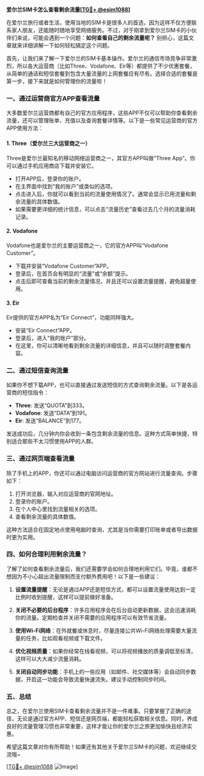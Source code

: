 **爱尔兰SIM卡怎么查看剩余流量[[TG💪+ @esim1088](https://t.me/s/esim1088)]**

在爱尔兰旅行或者生活，使用当地的SIM卡是很多人的首选，因为这样不仅方便联系家人朋友，还能随时随地享受网络服务。不过，对于刚拿到爱尔兰SIM卡的小伙伴们来说，可能会遇到一个问题：**如何查看自己的剩余流量呢？** 别担心，这篇文章就来详细讲解一下如何轻松搞定这个问题。

首先，让我们来了解一下爱尔兰的SIM卡基本操作。爱尔兰的通信市场竞争非常激烈，所以各大运营商（比如Three、Vodafone、Eir等）都提供了不少优惠套餐，从简单的通话和短信套餐到包含大量流量的上网套餐应有尽有。选择合适的套餐是第一步，接下来就是如何管理你的流量啦！

### 一、通过运营商官方APP查看流量

大多数爱尔兰运营商都有自己的官方应用程序，这些APP不仅可以帮助你查看剩余流量，还可以管理账单、充值以及查询套餐详情等。以下是一些常见运营商的官方APP使用方法：

#### 1. Three（爱尔兰三大运营商之一）
Three是爱尔兰最知名的移动网络运营商之一，其官方APP叫做“Three App”。你可以通过手机应用商店下载并安装它。

- 打开APP后，登录你的账户。
- 在主界面中找到“我的账户”或类似的选项。
- 点击进入后，你就可以看到当前的流量使用情况了。通常会显示已用流量和剩余流量的具体数值。
- 如果需要更详细的统计信息，可以点击“流量历史”查看过去几个月的流量消耗记录。

#### 2. Vodafone
Vodafone也是爱尔兰的主要运营商之一，它的官方APP叫“Vodafone Customer”。

- 下载并安装“Vodafone Customer”APP。
- 登录后，在首页会有明显的“流量”或“余额”提示。
- 点击后即可查看当前的剩余流量情况，并且还可以设置流量提醒，避免超量使用。

#### 3. Eir
Eir提供的官方APP名为“Eir Connect”，功能同样强大。

- 安装“Eir Connect”APP。
- 登录后，进入“我的账户”部分。
- 在这里，你可以清晰地看到剩余流量的详细信息，并且可以随时调整套餐内容。

### 二、通过短信查询流量

如果你不想下载APP，也可以直接通过发送短信的方式查询剩余流量。以下是各运营商的短信指令：

- **Three**: 发送“QUOTA”到333。
- **Vodafone**: 发送“DATA”到191。
- **Eir**: 发送“BALANCE”到177。

发送成功后，几分钟内你会收到一条包含剩余流量的信息。这种方式简单快捷，特别适合那些不太习惯使用APP的人群。

### 三、通过网页端查看流量

除了手机上的APP，你还可以通过电脑访问运营商的官方网站进行流量查询。步骤如下：

1. 打开浏览器，输入对应运营商的官网地址。
2. 登录你的账户。
3. 在个人中心里找到流量相关的选项。
4. 查看剩余流量的具体数值。

这种方法适合在固定地点使用电脑时查询，尤其是当你需要打印账单或者导出数据时更为实用。

### 四、如何合理利用剩余流量？

了解了如何查看剩余流量后，我们还需要学会如何合理地利用它们。毕竟，谁都不想因为不小心超出流量限制而支付额外费用吧！以下是一些建议：

1. **设置流量提醒**：无论是通过APP还是短信方式，都可以设置流量使用达到一定比例时收到提醒，这样可以提前做好准备。
   
2. **关闭不必要的后台程序**：许多应用程序会在后台自动更新数据，这会迅速消耗你的流量。定期检查并关闭不需要的应用程序可以有效节省流量。

3. **使用Wi-Fi网络**：在外就餐或休息时，尽量连接公共Wi-Fi网络处理需要大量流量的任务，比如观看视频或下载文件。

4. **优化视频质量**：如果你经常在线看视频，可以将视频播放的质量调低至标清，这样可以大大减少流量消耗。

5. **关闭自动同步功能**：手机上的一些应用（如邮件、社交媒体等）会自动同步数据，开启这一功能会导致流量快速流失。建议手动控制同步时间。

### 五、总结

总之，在爱尔兰使用SIM卡查看剩余流量并不是一件难事。只要掌握了正确的途径，无论是通过官方APP、短信还是网页端，都能轻松获取相关信息。同时，养成良好的流量管理习惯也非常重要，这样才能让你的爱尔兰之旅更加愉快且经济实惠。

希望这篇文章对你有所帮助！如果还有其他关于爱尔兰SIM卡的问题，欢迎继续交流哦~ 

[[TG💪+ @esim1088](https://t.me/s/esim1088) ![Image](https://i.postimg.cc/4NQfJmqS/Snipaste-2025-05-13-00-14-12.png)]